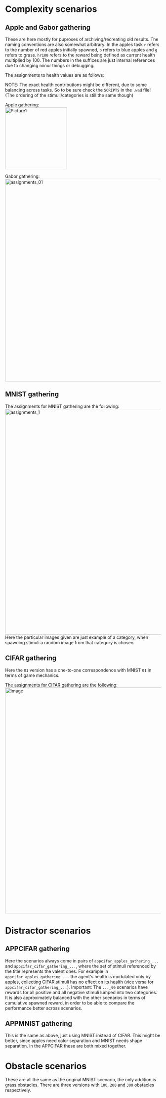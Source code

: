 # Complexity scenarios

## Apple and Gabor gathering
These are here mostly for puproses of archiving/recreating old results. The naming conventions are also somewhat arbitrary. 
In the apples task `r` refers to the number of red apples initially spawned, `b` refers to blue apples and `g` refers to grass.
`hr100` refers to the reward being defined as current health multiplied by 100. The numbers in the suffices are just internal references due to changing minor things or debugging. 

The assignments to health values are as follows:

NOTE: The exact health contributions might be different, due to some balancing across tasks. So to be sure check the `SCRIPTS` in the `.wad` file! (The ordering of the stimuli/categories is still the same though)

Apple gathering:  
<img width="200" alt="Picture1" src="https://user-images.githubusercontent.com/53050061/155291195-428f2ca7-cab3-4724-9e15-09484f02312f.png">

Gabor gathering:  
<img width="655" alt="assignments_01" src="https://user-images.githubusercontent.com/53050061/155291098-155242f3-79fa-4f5c-a45a-b7af68b26348.png">


## MNIST gathering  

The assignments for MNIST gathering are the following:  
<img width="730" alt="assignments_1" src="https://user-images.githubusercontent.com/53050061/155285361-dc14515b-cf0f-4c49-a9e7-046359091ed0.png">  
Here the particular images given are just example of a category, when spawning stimuli a random image from that category is chosen.

## CIFAR gathering
Here the `01` version has a one-to-one correspondence with MNIST `01` in terms of game mechanics. 

The assignments for CIFAR gathering are the following:
<img width="730" alt="image" src=https://user-images.githubusercontent.com/53050061/155293555-b48c8115-3b2f-4819-afd9-6aa35b114ce6.png>  


# Distractor scenarios

## APPCIFAR gathering
Here the scenarios always come in pairs of `appcifar_apples_gathering_...` and `appcifar_cifar_gathering_...`, where the set of stimuli referenced by the title represents the valent ones. For example in `appcifar_apples_gathering_...` the agent's health is modulated only by apples, collecting CIFAR stimuli has no effect on its health (vice versa for `appcifar_cifar_gathering_...`). Important: The `..._06` scenarios have rewards for all positive and all negative stimuli lumped into two categories. It is also approximately balanced with the other scenarios in terms of cumulative spawned reward, in order to be able to compare the performance better across scenarios.

## APPMNIST gathering
This is the same as above, just using MNIST instead of CIFAR. This might be better, since apples need color separation and MNIST needs shape separation. In the APPCIFAR these are both mixed together.

# Obstacle scenarios
These are all the same as the original MNIST scenario, the only addition is grass obstacles. There are three versions with `100`, `200` and `300` obstacles respectively. 